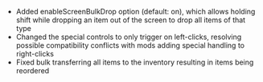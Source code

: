 - Added enableScreenBulkDrop option (default: on), which allows holding shift while dropping an item out of the screen to drop all items of that type
- Changed the special controls to only trigger on left-clicks, resolving possible compatibility conflicts with mods adding special handling to right-clicks
- Fixed bulk transferring all items to the inventory resulting in items being reordered